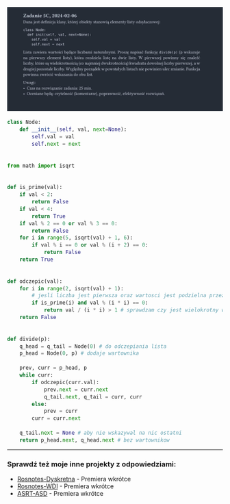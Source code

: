 <picture>
  <source srcset="../../../srt/zbior_zadan/2023_5C.png" media="(prefers-color-scheme: light)">
  <source srcset="../../../srt/zbior_zadan/black_2023_5C.png" media="(prefers-color-scheme: dark)">
  <img src="../../../srt/zbior_zadan/black_2023_5C.png" alt="zadanie 2023_5C">
</picture>

```python
class Node:
    def __init__(self, val, next=None):
        self.val = val
        self.next = next


from math import isqrt


def is_prime(val):
    if val < 2:
        return False
    if val < 4:
        return True
    if val % 2 == 0 or val % 3 == 0:
        return False
    for i in range(5, isqrt(val) + 1, 6):
        if val % i == 0 or val % (i + 2) == 0:
            return False
    return True


def odczepic(val):
    for i in range(2, isqrt(val) + 1):
        # jesli liczba jest pierwsza oraz wartosci jest podzielna przez jej kwadrat
        if is_prime(i) and val % (i * i) == 0:
            return val / (i * i) > 1 # sprawdzam czy jest wielokrotny wiecej niz 2 
    return False


def divide(p):
    q_head = q_tail = Node(0) # do odczepiania lista
    p_head = Node(0, p) # dodaje wartownika

    prev, curr = p_head, p
    while curr:
        if odczepic(curr.val):
            prev.next = curr.next
            q_tail.next, q_tail = curr, curr
        else:
            prev = curr
        curr = curr.next

    q_tail.next = None # aby nie wskazywal na nic ostatni
    return p_head.next, q_head.next # bez wartownikow
```

---
### Sprawdź też moje inne projekty z odpowiedziami:
- [Rosnotes-Dyskretna](https://github.com/kamilGie/Rosnotes-Dyskretna) - Premiera wkrótce
- [Rosnotes-WDI](https://github.com/kamilGie/Rosnotes-WDI) - Premiera wkrótce
- [ASRT-ASD](https://github.com/kamilGie/Rosnotes-Dyskretna) - Premiera wkrótce
